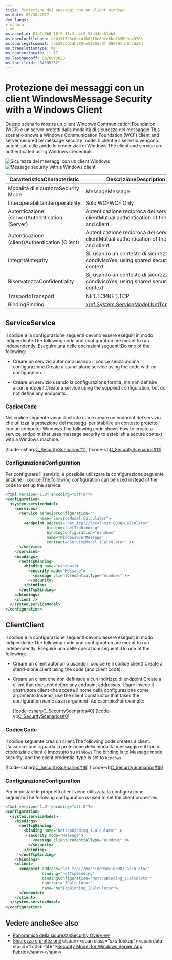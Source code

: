 ```yaml
---
title: Protezione dei messaggi con un client Windows
ms.date: 03/30/2017
dev_langs:
- csharp
- vb
ms.assetid: 01e7d0b8-10f9-45c3-a4c5-53d44dc61eb8
ms.openlocfilehash: dcb311523c6ec41b62f6e69fe6bc7635b9d49708
ms.sourcegitcommit: cdb295dd1db589ce5169ac9ff096f01fd0c2da9d
ms.translationtype: MT
ms.contentlocale: it-IT
ms.lasthandoff: 06/09/2020
ms.locfileid: "84595232"
---
```

# <a name="message-security-with-a-windows-client"></a><span data-ttu-id="b10cb-102">Protezione dei messaggi con un client Windows</span><span class="sxs-lookup"><span data-stu-id="b10cb-102">Message Security with a Windows Client</span></span>
<span data-ttu-id="b10cb-103">Questo scenario mostra un client Windows Communication Foundation (WCF) e un server protetti dalla modalità di sicurezza del messaggio.</span><span class="sxs-lookup"><span data-stu-id="b10cb-103">This scenario shows a Windows Communication Foundation (WCF) client and server secured by message security mode.</span></span> <span data-ttu-id="b10cb-104">Il client e il servizio vengono autenticati utilizzando le credenziali di Windows.</span><span class="sxs-lookup"><span data-stu-id="b10cb-104">The client and service are authenticated using Windows credentials.</span></span>  
  
 <span data-ttu-id="b10cb-105">![Sicurezza dei messaggi con un client Windows](media/1c8618d4-0005-4022-beb6-32fd087a8c3c.gif "1c8618d4-0005-4022-beb6-32fd087a8c3c")</span><span class="sxs-lookup"><span data-stu-id="b10cb-105">![Message security with a Windows client](media/1c8618d4-0005-4022-beb6-32fd087a8c3c.gif "1c8618d4-0005-4022-beb6-32fd087a8c3c")</span></span>  
  
|<span data-ttu-id="b10cb-106">Caratteristica</span><span class="sxs-lookup"><span data-stu-id="b10cb-106">Characteristic</span></span>|<span data-ttu-id="b10cb-107">Descrizione</span><span class="sxs-lookup"><span data-stu-id="b10cb-107">Description</span></span>|  
|--------------------|-----------------|  
|<span data-ttu-id="b10cb-108">Modalità di sicurezza</span><span class="sxs-lookup"><span data-stu-id="b10cb-108">Security Mode</span></span>|<span data-ttu-id="b10cb-109">Message</span><span class="sxs-lookup"><span data-stu-id="b10cb-109">Message</span></span>|  
|<span data-ttu-id="b10cb-110">Interoperabilità</span><span class="sxs-lookup"><span data-stu-id="b10cb-110">Interoperability</span></span>|<span data-ttu-id="b10cb-111">Solo WCF</span><span class="sxs-lookup"><span data-stu-id="b10cb-111">WCF Only</span></span>|  
|<span data-ttu-id="b10cb-112">Autenticazione (server)</span><span class="sxs-lookup"><span data-stu-id="b10cb-112">Authentication (Server)</span></span>|<span data-ttu-id="b10cb-113">Autenticazione reciproca del server e del client</span><span class="sxs-lookup"><span data-stu-id="b10cb-113">Mutual authentication of the server and client</span></span>|  
|<span data-ttu-id="b10cb-114">Autenticazione (client)</span><span class="sxs-lookup"><span data-stu-id="b10cb-114">Authentication (Client)</span></span>|<span data-ttu-id="b10cb-115">Autenticazione reciproca del server e del client</span><span class="sxs-lookup"><span data-stu-id="b10cb-115">Mutual authentication of the server and client</span></span>|  
|<span data-ttu-id="b10cb-116">Integrità</span><span class="sxs-lookup"><span data-stu-id="b10cb-116">Integrity</span></span>|<span data-ttu-id="b10cb-117">Sì, usando un contesto di sicurezza condiviso</span><span class="sxs-lookup"><span data-stu-id="b10cb-117">Yes, using shared security context</span></span>|  
|<span data-ttu-id="b10cb-118">Riservatezza</span><span class="sxs-lookup"><span data-stu-id="b10cb-118">Confidentiality</span></span>|<span data-ttu-id="b10cb-119">Sì, usando un contesto di sicurezza condiviso</span><span class="sxs-lookup"><span data-stu-id="b10cb-119">Yes, using shared security context</span></span>|  
|<span data-ttu-id="b10cb-120">Trasporto</span><span class="sxs-lookup"><span data-stu-id="b10cb-120">Transport</span></span>|<span data-ttu-id="b10cb-121">NET.TCP</span><span class="sxs-lookup"><span data-stu-id="b10cb-121">NET.TCP</span></span>|  
|<span data-ttu-id="b10cb-122">Binding</span><span class="sxs-lookup"><span data-stu-id="b10cb-122">Binding</span></span>|<xref:System.ServiceModel.NetTcpBinding>|  
  
## <a name="service"></a><span data-ttu-id="b10cb-123">Service</span><span class="sxs-lookup"><span data-stu-id="b10cb-123">Service</span></span>  
 <span data-ttu-id="b10cb-124">Il codice e la configurazione seguenti devono essere eseguiti in modo indipendente.</span><span class="sxs-lookup"><span data-stu-id="b10cb-124">The following code and configuration are meant to run independently.</span></span> <span data-ttu-id="b10cb-125">Eseguire una delle operazioni seguenti:</span><span class="sxs-lookup"><span data-stu-id="b10cb-125">Do one of the following:</span></span>  
  
- <span data-ttu-id="b10cb-126">Creare un servizio autonomo usando il codice senza alcuna configurazione.</span><span class="sxs-lookup"><span data-stu-id="b10cb-126">Create a stand-alone service using the code with no configuration.</span></span>  
  
- <span data-ttu-id="b10cb-127">Creare un servizio usando la configurazione fornita, ma non definire alcun endpoint.</span><span class="sxs-lookup"><span data-stu-id="b10cb-127">Create a service using the supplied configuration, but do not define any endpoints.</span></span>  
  
### <a name="code"></a><span data-ttu-id="b10cb-128">Codice</span><span class="sxs-lookup"><span data-stu-id="b10cb-128">Code</span></span>  
 <span data-ttu-id="b10cb-129">Nel codice seguente viene illustrato come creare un endpoint del servizio che utilizza la protezione dei messaggi per stabilire un contesto protetto con un computer Windows.</span><span class="sxs-lookup"><span data-stu-id="b10cb-129">The following code shows how to create a service endpoint that uses message security to establish a secure context with a Windows machine.</span></span>  
  
 [!code-csharp[C_SecurityScenarios#11](../../../../samples/snippets/csharp/VS_Snippets_CFX/c_securityscenarios/cs/source.cs#11)]
 [!code-vb[C_SecurityScenarios#11](../../../../samples/snippets/visualbasic/VS_Snippets_CFX/c_securityscenarios/vb/source.vb#11)]  
  
### <a name="configuration"></a><span data-ttu-id="b10cb-130">Configurazione</span><span class="sxs-lookup"><span data-stu-id="b10cb-130">Configuration</span></span>  
 <span data-ttu-id="b10cb-131">Per configurare il servizio, è possibile utilizzare la configurazione seguente anziché il codice:</span><span class="sxs-lookup"><span data-stu-id="b10cb-131">The following configuration can be used instead of the code to set up the service:</span></span>  
  
```xml  
<?xml version="1.0" encoding="utf-8"?>  
<configuration>  
  <system.serviceModel>  
    <services>  
      <service behaviorConfiguration=""  
               name="ServiceModel.Calculator">  
        <endpoint address="net.tcp://localhost:8008/Calculator"  
                  binding="netTcpBinding"  
                  bindingConfiguration="Windows"  
                  name="WindowsOverMessage"  
                  contract="ServiceModel.ICalculator" />  
      </service>  
    </services>  
    <bindings>  
      <netTcpBinding>  
        <binding name="Windows">  
          <security mode="Message">  
            <message clientCredentialType="Windows" />  
          </security>  
        </binding>  
      </netTcpBinding>  
    </bindings>  
    <client />  
  </system.serviceModel>  
</configuration>  
```  
  
## <a name="client"></a><span data-ttu-id="b10cb-132">Client</span><span class="sxs-lookup"><span data-stu-id="b10cb-132">Client</span></span>  
 <span data-ttu-id="b10cb-133">Il codice e la configurazione seguenti devono essere eseguiti in modo indipendente.</span><span class="sxs-lookup"><span data-stu-id="b10cb-133">The following code and configuration are meant to run independently.</span></span> <span data-ttu-id="b10cb-134">Eseguire una delle operazioni seguenti:</span><span class="sxs-lookup"><span data-stu-id="b10cb-134">Do one of the following:</span></span>  
  
- <span data-ttu-id="b10cb-135">Creare un client autonomo usando il codice (e il codice client).</span><span class="sxs-lookup"><span data-stu-id="b10cb-135">Create a stand-alone client using the code (and client code).</span></span>  
  
- <span data-ttu-id="b10cb-136">Creare un client che non definisce alcun indirizzo di endpoint.</span><span class="sxs-lookup"><span data-stu-id="b10cb-136">Create a client that does not define any endpoint addresses.</span></span> <span data-ttu-id="b10cb-137">Usare invece il costruttore client che accetta il nome della configurazione come argomento.</span><span class="sxs-lookup"><span data-stu-id="b10cb-137">Instead, use the client constructor that takes the configuration name as an argument.</span></span> <span data-ttu-id="b10cb-138">Ad esempio:</span><span class="sxs-lookup"><span data-stu-id="b10cb-138">For example:</span></span>  
  
     [!code-csharp[C_SecurityScenarios#0](../../../../samples/snippets/csharp/VS_Snippets_CFX/c_securityscenarios/cs/source.cs#0)]
     [!code-vb[C_SecurityScenarios#0](../../../../samples/snippets/visualbasic/VS_Snippets_CFX/c_securityscenarios/vb/source.vb#0)]  
  
### <a name="code"></a><span data-ttu-id="b10cb-139">Codice</span><span class="sxs-lookup"><span data-stu-id="b10cb-139">Code</span></span>  
 <span data-ttu-id="b10cb-140">Il codice seguente crea un client.</span><span class="sxs-lookup"><span data-stu-id="b10cb-140">The following code creates a client.</span></span> <span data-ttu-id="b10cb-141">L'associazione riguarda la protezione della modalità messaggio e il tipo di credenziale client è impostato su `Windows`.</span><span class="sxs-lookup"><span data-stu-id="b10cb-141">The binding is to Message mode security, and the client credential type is set to `Windows`.</span></span>  
  
 [!code-csharp[C_SecurityScenarios#18](../../../../samples/snippets/csharp/VS_Snippets_CFX/c_securityscenarios/cs/source.cs#18)]
 [!code-vb[C_SecurityScenarios#18](../../../../samples/snippets/visualbasic/VS_Snippets_CFX/c_securityscenarios/vb/source.vb#18)]  
  
### <a name="configuration"></a><span data-ttu-id="b10cb-142">Configurazione</span><span class="sxs-lookup"><span data-stu-id="b10cb-142">Configuration</span></span>  
 <span data-ttu-id="b10cb-143">Per impostare le proprietà client viene utilizzata la configurazione seguente.</span><span class="sxs-lookup"><span data-stu-id="b10cb-143">The following configuration is used to set the client properties.</span></span>  
  
```xml  
<?xml version="1.0" encoding="utf-8"?>  
<configuration>  
  <system.serviceModel>  
    <bindings>  
      <netTcpBinding>  
        <binding name="NetTcpBinding_ICalculator" >  
         <security mode="Message">  
            <message clientCredentialType="Windows" />  
          </security>  
        </binding>  
      </netTcpBinding>  
    </bindings>  
    <client>  
      <endpoint address="net.tcp://machineName:8008/Calculator"
                binding="netTcpBinding"  
                bindingConfiguration="NetTcpBinding_ICalculator"  
                contract="ICalculator"  
                name="NetTcpBinding_ICalculator">
      </endpoint>  
    </client>  
  </system.serviceModel>  
</configuration>  
```  
  
## <a name="see-also"></a><span data-ttu-id="b10cb-144">Vedere anche</span><span class="sxs-lookup"><span data-stu-id="b10cb-144">See also</span></span>

- [<span data-ttu-id="b10cb-145">Panoramica della sicurezza</span><span class="sxs-lookup"><span data-stu-id="b10cb-145">Security Overview</span></span>](security-overview.md)
- <span data-ttu-id="b10cb-146">[Sicurezza e protezione](https://docs.microsoft.com/previous-versions/appfabric/ee677202(v=azure.10))</span><span class="sxs-lookup"><span data-stu-id="b10cb-146">[Security Model for Windows Server App Fabric](https://docs.microsoft.com/previous-versions/appfabric/ee677202(v=azure.10))</span></span>
